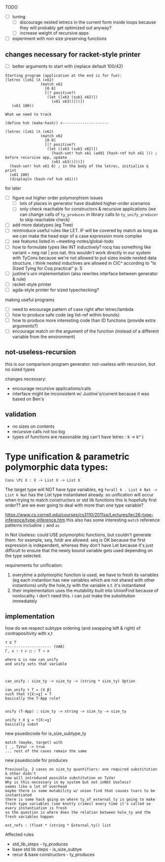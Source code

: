 
TODO
- [ ] tuning
  - [ ] discourage nested letrecs in the current form inside loops because they will probably get optimized out anyway?
  - [ ] increase weight of recursive apps 
- [ ] experiment with non size preserving functions

## changes necessary for racket-style printer
- [ ] better arguments to start with (replace default 100/42)

```
Starting program (application at the end is for fun): 
(letrec ([x61 (λ (x62)
                (match x62
                  [0 0]
                  [(? positive?)
                   (let ([x63 (sub1 x62)])
                     (x61 x63))]))])
   (x61 100))

What we need to track

(define hsh (make-hash)) <---------------------

(letrec ([x61 (λ (x62)
                (match x62
                  [0 0]
                  [(? positive?)
                   (let ([x63 (sub1 x62)])
                     (hash-set! hsh x61 (add1 (hash-ref hsh x61 ))) ; before recursive app, update
                     (x61 x63))]))])
  (hash-set! hsh x61 0) ; in the body of the letrec, initialize & print
  (x61 100)
  (displayln (hash-ref hsh x61)))
```








for later
- [ ] figure out higher order polymorphism issues 
  - [ ] lots of places in generator have disabled higher-order scenarios
  - [ ] only check reachable for constructors & recursive applications (we can change calls of `ty_produces` in library calls to `ty_unify_producer` to skip reachable check)
- [ ] add more datatypes (eg Tree)
- [ ] reintroduce useful rules like LET. IF will be covered by match as long as we can make the head expr of a case expression more complex
- [ ] see features listed in ~meeting-notes/global-todo
- [ ] how to formulate types like INT inductively? rocq has something like variant = neg nat | pos nat. this wouldn't work directly in our system with TyCons because we're not allowed to put sizes inside nested data structure. i think nested inductives are allowed in CIC^ according to "Is Sized Tying for Coq practical" p. 5
- [ ] justine's urn implementation (also rewrites interface between generator & rule)
- [ ] racket-style printer
- [ ] agda-style printer for sized typechecking?

making useful programs
- [ ] need to encourage pattern of case right after letrec/lambda
- [ ] how to produce safe code (eg list-ref within bounds)
- [ ] how to produce more interesting code than ID functions (provide extra arguments?)
- [ ] encourage match on the argument of the function (instead of a different variable from the environment)

## not-useless-recursion
this is our comparison program generator: not-useless with recursion, but no sized types

changes necessary:
- encourage recursive applications/calls
- interface might be inconsistent w/ Justine's/current because it was based on Ben's





## validation
- no sizes on contents
- recursive calls not too big
- types of functions are reasonable (eg can't have letrec : k -> k^ )










# Type unification & parametric polymorphic data types:
`Cons \Pi X : X -> List X -> List X`

The target type will NOT have type variables, eg `forall k . List k Nat -> List k Nat` has the List type instantiated already. so unification will occur when trying to match constructors or std lib functions
this is hopefully first order?? are we ever going to deal with more than one type variable?

https://www.cs.cornell.edu/courses/cs3110/2011sp/Lectures/lec26-type-inference/type-inference.htm
this also has some interesting `match` reference patterns includine `|` and `as`

In Not Useless:
could USE polymorphic functions, but couldn't generate them. for example, seq, foldr are allowed. 
seq is OK because the first expression is independent, whereas they don't have Let because it's just difficult to ensure that the newly bound variable gets used depending on the type selected.

requirements for unification:
1. everytime a polymorphic function is used, we have to 
  fresh its variables (eg each instantion has new variables which are not shared with other instantions)
  unify the hole_ty with the variable s.t. it's instantiated
2. their implementation uses the mutability built into UnionFind because of nonlocality. i don't need this. i can just make the substitution immediately

## implementation
how do we respect subtype ordering (and swapping left & right)
of contrapositivity
with x,t

```
τ ⊑ T
--------------------- (VAR)
Γ, x : τ ⊢ □ : T ↝ x

where ⊑ is now can_unify
and unify sets that variable



can_unify : size_ty -> size_ty -> (string * size_ty) Option

can_unify τ T = (X β)
such that τ[X:=χ] = T
basically the T-App rule?


unify (T-App) : size_ty -> string -> size_ty -> size_ty

unify τ X χ = τ[X:=χ]
basically subst
```


new psuedocode for is_size_subtype_ty
```
match (maybe, target) with
| _, TyVar -> true
... rest of the cases remain the same
```

new psuedocode for produces
```
Previously, 2 cases on size_ty quantifiers: one required substitution & other didn't
now will introduced possible substitution on TyVar
Why is this necessary in my system but not inNot Useless?
seems like a lot of overhead
maybe there is some mutability w/ union find that causes tvars to be instantiated
there is some hack going on where ty_of_external_ty is going to make fresh type variables (see knotty crimes) every time it's called so every instantiation is fresh
so the question is where does the relation between hole_ty and the fresh variables happen

ext_refs : (float * (string * External.ty)) list
```




Affected rules
- std_lib_steps - ty_produces
- base std lib steps - is_size_subtye
- recur & base constructors - ty_produces




